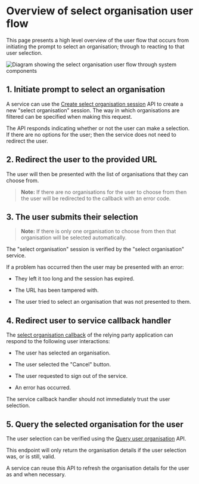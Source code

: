 # Overview of select organisation user flow

This page presents a high level overview of the user flow that occurs from initiating the prompt to select an organisation; through to reacting to that user selection.

![Diagram showing the select organisation user flow through system components](~/assets/images/select-organisation-user-flow.png)


## 1. Initiate prompt to select an organisation

A service can use the [Create select organisation session](~/api/select-organisation/create.md) API to create a new "select organisation" session. The way in which organisations are filtered can be specified when making this request.

The API responds indicating whether or not the user can make a selection. If there are no options for the user; then the service does not need to redirect the user.


## 2. Redirect the user to the provided URL

The user will then be presented with the list of organisations that they can choose from.

> **Note:** If there are no organisations for the user to choose from then the user will be redirected to the callback with an error code.


## 3. The user submits their selection

> **Note:** If there is only one organisation to choose from then that organisation will be selected automatically.

The "select organisation" session is verified by the "select organisation" service.

If a problem has occurred then the user may be presented with an error:

  - They left it too long and the session has expired.

  - The URL has been tampered with.

  - The user tried to select an organisation that was not presented to them.


## 4. Redirect user to service callback handler

The [select organisation callback](~/api/select-organisation/callback.md) of the relying party application can respond to the following user interactions:

  - The user has selected an organisation.

  - The user selected the "Cancel" button.

  - The user requested to sign out of the service.

  - An error has occurred.

The service callback handler should not immediately trust the user selection.


## 5. Query the selected organisation for the user

The user selection can be verified using the [Query user organisation](~/api/users/query-user-organisation.md) API.

This endpoint will only return the organisation details if the user selection was, or is still, valid.

A service can reuse this API to refresh the organisation details for the user as and when necessary.
